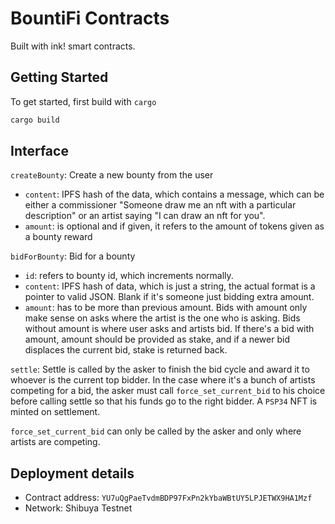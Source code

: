 # BountiFi Contracts

Built with ink! smart contracts.

## Getting Started

To get started, first build with `cargo`

```bash
cargo build
```

## Interface

`createBounty`: Create a new bounty from the user

- `content`: IPFS hash of the data, which contains a message, which can be either a commissioner "Someone draw me an nft with a particular description" or an artist saying "I can draw an nft for you".
- `amount`: is optional and if given, it refers to the amount of tokens given as a bounty reward

`bidForBounty`: Bid for a bounty

- `id`: refers to bounty id, which increments normally.
- `content`: IPFS hash of data, which is just a string, the actual format is a pointer to valid JSON. Blank if it's someone just bidding extra amount.
- `amount`: has to be more than previous amount. Bids with amount only make sense on asks where the artist is the one who is asking. Bids without amount is where user asks and artists bid. If there's a bid with amount, amount should be provided as stake, and if a newer bid displaces the current bid, stake is returned back.

`settle`: Settle is called by the asker to finish the bid cycle and award it to whoever is the current top bidder. In the case where it's a bunch of artists competing for a bid, the asker must call `force_set_current_bid` to his choice before calling settle so that his funds go to the right bidder. A `PSP34` NFT is minted on settlement.

`force_set_current_bid` can only be called by the asker and only where artists are competing.

## Deployment details

- Contract address: `YU7uQgPaeTvdmBDP97FxPn2kYbaWBtUY5LPJETWX9HA1Mzf`
- Network: Shibuya Testnet
